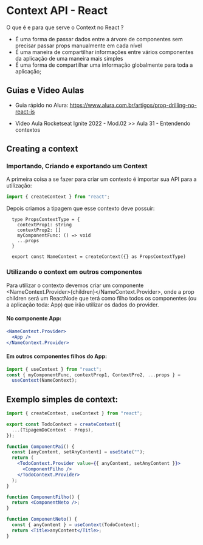 # Context API - React

O que é e para que serve o Context no React ?

- É uma forma de passar dados entre a árvore de componentes sem precisar passar props manualmente em cada nível
- É uma maneira de compartilhar informações entre vários componentes da aplicação de uma maneira mais simples
- É uma forma de compartilhar uma informação globalmente para toda a aplicação;

## Guias e Video Aulas

- Guia rápido no Alura:
  https://www.alura.com.br/artigos/prop-drilling-no-react-js

- Video Aula Rocketseat
  Ignite 2022 - Mod.02 >> Aula 31 - Entendendo contextos

## Creating a context

### Importando, Criando e exportando um Context

A primeira coisa a se fazer para criar um contexto é importar sua API para a utilização:

```jsx
import { createContext } from "react";
```

Depois criamos a tipagem que esse contexto deve possuir:

```JSX
  type PropsContextType = {
    contextProp1: string
    contextProp2: []
    myComponentFunc: () => void
    ...props
  }

  export const NameContext = createContext({} as PropsContextType)
```

### Utilizando o context em outros componentes

Para utilizar o contexto devemos criar um componente <NameContext.Provider>{children}</NameContext.Provider>, onde a prop children será um ReactNode que terá como filho todos os componentes (ou a aplicação toda: App) que irão utilizar os dados do provider.

#### No componente App:

```jsx
<NameContext.Provider>
  <App />
</NameContext.Provider>
```

#### Em outros componentes filhos do App:

```jsx
import { useContext } from "react";
const { myComponentFunc, contextProp1, ContextPro2, ...props } =
  useContext(NameContext);
```

## Exemplo simples de context:

```jsx
import { createContext, useContext } from "react";

export const TodoContext = createContext({
  ...(TipagemDoContext - Props),
});

function ComponentPai() {
  const [anyContent, setAnyContent] = useState("");
  return (
    <TodoContext.Provider value={{ anyContent, setAnyContent }}>
      <ComponentFilho />
    </TodoContext.Provider>
  );
}

function ComponentFilho() {
  return <ComponentNeto />;
}

function ComponentNeto() {
  const { anyContent } = useContext(TodoContext);
  return <Title>anyContent</Title>;
}
```
